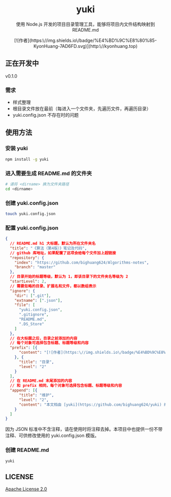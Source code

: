 <h1 style="text-align: center">yuki</h1>

<p style="text-align: center">使用 Node.js 开发的项目目录管理工具，能够将项目内文件结构映射到 README.md
</p>

<p style="text-align: center">[![作者](https:\//img.shields.io\/badge/%E4%BD%9C%E8%80%85-KyonHuang-7AD6FD.svg)](http:\//kyonhuang.top)

## 正在开发中

v0.1.0

### 需求

* 样式整理
* 根目录文件放在最前（每进入一个文件夹，先遍历文件，再遍历目录）
* yuki.config.json 不存在时的问题

## 使用方法

### 安装 yuki

```bash
npm install -g yuki
```

### 进入需要生成 README.md 的文件夹

```bash
# 请将 <dirname> 换为文件夹路径
cd <dirname>
```

### 创建 yuki.config.json

```bash
touch yuki.config.json
```

### 配置 yuki.config.json

```json
{
  // README.md h1 大标题，默认为所在文件夹名
  "title": "《算法（第4版）》笔记及代码",
  // github 库地址，如果配置了这项会给每个文件加上超链接
  "repository": {
    "index": "https://github.com/bighuang624/Algorithms-notes",
    "branch": "master"
  },
  // 目录开始的标题等级，默认为 1，即该目录下的文件夹名等级为 2
  "startLevel": 2,
  // 需要忽略的目录、扩展名和文件，都以数组表示
  "ignore": {
    "dir": [".git"],
    "extname": [".json"],
    "file": [
      "yuki.config.json",
      ".gitignore",
      "README.md",
      ".DS_Store"
    ]
  },
  // 在大标题之后，目录之前添加的内容
  // 每个对象可选择包含标题、标题等级和内容
  "prefix": [{
      "content": "[![作者](https:\//img.shields.io\/badge/%E4%BD%9C%E8%80%85-KyonHuang-7AD6FD.svg)](http:\//kyonhuang.top)"
    }, {
      "title": "目录",
      "level": "2"
    }
  ],
  // 在 README.md 末尾添加的内容
  // 和 prefix 相同，每个对象可选择包含标题、标题等级和内容
  "append": [{
      "title": "维护",
      "level": "2",
      "content": "本文档由 [yuki](https://github.com/bighuang624/yuki) 维护"
    }
  ]
}
```

因为 JSON 标准中不含注释，请在使用时将注释去掉。本项目中也提供一份不带注释、可供修改使用的 yuki.config.json 模版。

### 创建 README.md

```bash
yuki
```

## LICENSE

[Apache License 2.0](https://github.com/bighuang624/yuki/blob/master/LICENSE)
